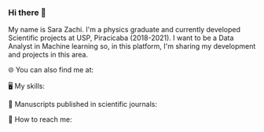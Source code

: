 ### Hi there 👋

My name is Sara Zachi. I'm a physics graduate and currently developed Scientific projects at USP, Piracicaba (2018-2021). I want to be a Data Analyst in Machine learning so, in this platform, I'm sharing my development and projects in this area.

🌐 You can also find me at:

🖥️ My skills:

📄 Manuscripts published in scientific journals:

📧 How to reach me:
